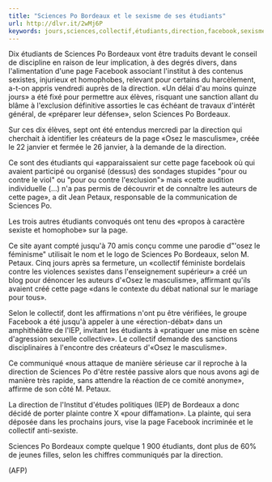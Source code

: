 ```yaml
---
title: "Sciences Po Bordeaux et le sexisme de ses étudiants"
url: http://dlvr.it/2wMj6P
keywords: jours,sciences,collectif,étudiants,direction,facebook,sexisme,page,dosez,bordeaux,po
---
```

Dix étudiants de Sciences Po Bordeaux vont être traduits devant le conseil de discipline en raison de leur implication, à des degrés divers, dans l'alimentation d'une page Facebook associant l'institut à des contenus sexistes, injurieux et homophobes, relevant pour certains du harcèlement, a-t-on appris vendredi auprès de la direction. «Un délai d'au moins quinze jours» a été fixé pour permettre aux élèves, risquant une sanction allant du blâme à l'exclusion définitive assorties le cas échéant de travaux d'intérêt général, de «préparer leur défense», selon Sciences Po Bordeaux.

Sur ces dix élèves, sept ont été entendus mercredi par la direction qui cherchait à identifier les créateurs de la page «Osez le masculisme», créée le 22 janvier et fermée le 26 janvier, à la demande de la direction.

Ce sont des étudiants qui «apparaissaient sur cette page facebook où qui avaient participé ou organisé (dessus) des sondages stupides \"pour ou contre le viol\" ou \"pour ou contre l'exclusion\"» mais «cette audition individuelle (\...) n'a pas permis de découvrir et de connaître les auteurs de cette page», a dit Jean Petaux, responsable de la communication de Sciences Po.

Les trois autres étudiants convoqués ont tenu des «propos à caractère sexiste et homophobe» sur la page.

Ce site ayant compté jusqu\'à 70 amis conçu comme une parodie d\"\'osez le féminisme\" utilisait le nom et le logo de Sciences Po Bordeaux, selon M. Petaux. Cinq jours après sa fermeture, un «collectif féministe bordelais contre les violences sexistes dans l'enseignement supérieur» a créé un blog pour dénoncer les auteurs d\'«Osez le masculisme», affirmant qu'ils avaient créé cette page «dans le contexte du débat national sur le mariage pour tous».

Selon le collectif, dont les affirmations n'ont pu être vérifiées, le groupe Facebook a été jusqu\'à appeler à une «érection-débat» dans un amphithéâtre de l'IEP, invitant les étudiants à «pratiquer une mise en scène d'agression sexuelle collective». Le collectif demande des sanctions disciplinaires à l'encontre des créateurs d\'«Osez le masculisme».

Ce communiqué «nous attaque de manière sérieuse car il reproche à la direction de Sciences Po d\'être restée passive alors que nous avons agi de manière très rapide, sans attendre la réaction de ce comité anonyme», affirme de son côté M. Petaux.

La direction de l'Institut d\'études politiques (IEP) de Bordeaux a donc décidé de porter plainte contre X «pour diffamation». La plainte, qui sera déposée dans les prochains jours, vise la page Facebook incriminée et le collectif anti-sexiste.

Sciences Po Bordeaux compte quelque 1 900 étudiants, dont plus de 60% de jeunes filles, selon les chiffres communiqués par la direction.

(AFP)
